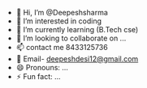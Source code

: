 - 👋 Hi, I’m @Deepeshsharma
- 👀 I’m interested in coding
- 🌱 I’m currently learning (B.Tech cse)
- 💞️ I’m looking to collaborate on ...
- 📫 contact me 8433125736
- 📩  Email- deepeshdesi12@gmail.com
- 😄 Pronouns: ...
- ⚡ Fun fact: ...

<!---
Dipuinfotech/Dipuinfotech is a ✨ special ✨ repository because its `README.md` (this file) appears on your GitHub profile.
You can click the Preview link to take a look at your changes.
--->
